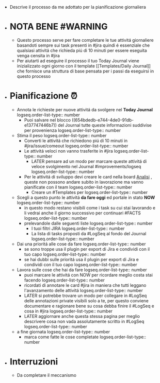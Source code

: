 - Descrive il processo da me adottato per la pianificazione giornaliera
- # NOTA BENE #WARNING
	- Questo processo serve per fare completare le tue attivitá giornaliere basandoti sempre sui task presenti in #jira quindi é essenziale che qualsiasi attivitá che richieda piú di 10 minuti per essere eseguita venga censita in #jira
	- Per aiutarti ad eseguire il processo il tuo Today Journal viene inizializzato ogni giorno con il template [[Templates/Daily Journal]] che fornisce una struttura di base pensata per i passi da eseguirsi in questo processo
- # Pianificazione ⏰
	- Annota le richieste per nuove attivitá da svolgere nel **Today Journal**
	  logseq.order-list-type:: number
		- Puoi salvare nel blocco ((654bdedb-e744-4de0-91db-e137747446b7)) del Journal tutte queste informazioni suddivise per provenienza
		  logseq.order-list-type:: number
	- Stima il peso
	  logseq.order-list-type:: number
		- Converti le attivitá che richiedono piú di 10 minuti in #jira/issue/comeout
		  logseq.order-list-type:: number
		- Le attivitá veloci non vanno trasferite in #jira
		  logseq.order-list-type:: number
			- LATER pensare ad un modo per marcare queste attivitá di veloce svolgimento nel Journal #improvements/logseq
			  logseq.order-list-type:: number
		- Per le attivitá di sviluppo devi creare le card nella board [Analisi](https://gsped.atlassian.net/jira/software/projects/AN/boards/37) , queste non possono andare subito in lavorazione ma vanno pianificate con il team
		  logseq.order-list-type:: number
			- Creare un #Templates per
			  logseq.order-list-type:: number
	- Scegli a questo punto le attivitá **da fare oggi** ed portale in stato **NOW**
	  logseq.order-list-type:: number
		- in questo modo restano visibili come i task su cui stai lavorando e li vedrai anche il giorno successivo per continuari #FACTS 
		  logseq.order-list-type:: number
		- prelevandole dalle seguenti liste
		  logseq.order-list-type:: number
			- I tuoi filtri JIRA
			  logseq.order-list-type:: number
			- La lista di tasks proposti da #LogSeq al fondo del Journal
			  logseq.order-list-type:: number
	- Dai una prioritá alle cose da fare
	  logseq.order-list-type:: number
		- se sono troppe usa il plugin per export di Jira e condividi con il tuo capo
		  logseq.order-list-type:: number
		- se hai dubbi sulle prioritá usa il plugin per export di Jira e condividi con il tuo capo
		  logseq.order-list-type:: number
	- Lavora sulle cose che hai da fare
	  logseq.order-list-type:: number
		- puoi marcare le attivitá con NOW per ricordare meglio costa stai facendo
		  logseq.order-list-type:: number
		- ricordati di annotare le card #jira in maniera che tutti leggano l'avanzamento delle attivitá
		  logseq.order-list-type:: number
		- LATER si potrebbe trovare un modo per collegare in #LogSeq delle annotazioni private visibili solo a te, per questo conviene documentare e ragionare bene su cosa debba finire il #LogSeq e cosa in #jira
		  logseq.order-list-type:: number
		- LATER aggiornare anche questa stessa pagina per meglio descrivere cosa non vada assolutamente scritto in #LogSeq
		  logseq.order-list-type:: number
	- a fine giornata
	  logseq.order-list-type:: number
		- marca come fatte le cose completate
		  logseq.order-list-type:: number
- # Interruzioni
	- Da completare il meccanismo